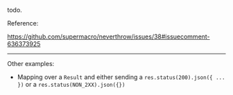 todo.


Reference:

https://github.com/supermacro/neverthrow/issues/38#issuecomment-636373925

---

Other examples:

- Mapping over a `Result` and either sending a `res.status(200).json({ ... })` or a `res.status(NON_2XX).json({})`